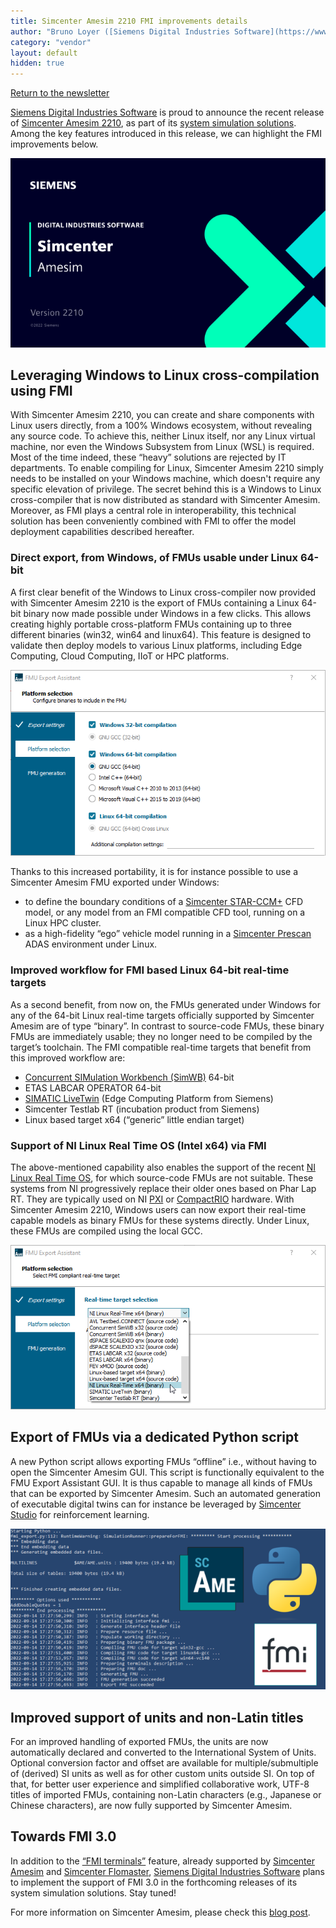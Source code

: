 ```yaml
---
title: Simcenter Amesim 2210 FMI improvements details
author: "Bruno Loyer ([Siemens Digital Industries Software](https://www.sw.siemens.com/ ))"
category: "vendor"
layout: default
hidden: true
---
```


<a href="javascript:history.back()">Return to the newsletter</a>

[Siemens Digital Industries Software](https://www.sw.siemens.com/ ) is proud to announce the recent release of [Simcenter Amesim 2210](https://www.plm.automation.siemens.com/global/en/products/simcenter/simcenter-amesim.html ), as part of its [system simulation solutions](https://www.youtube.com/watch?v=PNvEug8pcDM ). Among the key features introduced in this release, we can highlight the FMI improvements below.

![](amesim_banner_2210.png)

## Leveraging Windows to Linux cross-compilation using FMI
With Simcenter Amesim 2210, you can create and share components with Linux users directly, from a 100% Windows ecosystem, without revealing any source code. To achieve this, neither Linux itself, nor any Linux virtual machine, nor even the Windows Subsystem from Linux (WSL) is required. Most of the time indeed, these “heavy” solutions are rejected by IT departments. To enable compiling for Linux, Simcenter Amesim 2210 simply needs to be installed on your Windows machine, which doesn't require any specific elevation of privilege. The secret behind this is a Windows to Linux cross-compiler that is now distributed as standard with Simcenter Amesim. Moreover, as FMI plays a central role in interoperability, this technical solution has been conveniently combined with FMI to offer the model deployment capabilities described hereafter.

### Direct export, from Windows, of FMUs usable under Linux 64-bit
A first clear benefit of the Windows to Linux cross-compiler now provided with Simcenter Amesim 2210 is the export of FMUs containing a Linux 64-bit binary now made possible under Windows in a few clicks. This allows creating highly portable cross-platform FMUs containing up to three different binaries (win32, win64 and linux64). This feature is designed to validate then deploy models to various Linux platforms, including Edge Computing, Cloud Computing, IIoT or HPC platforms.

![](amesim_multiplatform_fmu.png)

Thanks to this increased portability, it is for instance possible to use a Simcenter Amesim FMU exported under Windows:
* to define the boundary conditions of a [Simcenter STAR-CCM+](https://www.plm.automation.siemens.com/global/en/products/simcenter/STAR-CCM.html ) CFD model, or any model from an FMI compatible CFD tool, running on a Linux HPC cluster.
* as a high-fidelity “ego” vehicle model running in a [Simcenter Prescan](https://www.plm.automation.siemens.com/global/en/products/simcenter/prescan.html ) ADAS environment under Linux.

### Improved workflow for FMI based Linux 64-bit real-time targets
As a second benefit, from now on, the FMUs generated under Windows for any of the 64-bit Linux real-time targets officially supported by Simcenter Amesim are of type “binary”. In contrast to source-code FMUs, these binary FMUs are immediately usable; they no longer need to be compiled by the target’s toolchain. The FMI compatible real-time targets that benefit from this improved workflow are:
* [Concurrent SIMulation Workbench (SimWB)](https://concurrent-rt.com/products/software/simulation-workbench/ ) 64-bit
* ETAS LABCAR OPERATOR 64-bit
* [SIMATIC LiveTwin](https://www.youtube.com/watch?v=U7ay9eppRPw ) (Edge Computing Platform from Siemens)
* Simcenter Testlab RT (incubation product from Siemens) 
* Linux based target x64 (“generic” little endian target)

### Support of NI Linux Real Time OS (Intel x64) via FMI
The above-mentioned capability also enables the support of the recent [NI Linux Real Time OS](https://www.ni.com/en-us/shop/linux/introduction-to-ni-linux-real-time.html ), for which source-code FMUs are not suitable. These systems from NI progressively replace their older ones based on Phar Lap RT. They are typically used on NI [PXI](https://www.ni.com/en-us/shop/pxi.html ) or [CompactRIO](https://www.ni.com/en-us/shop/compactrio.html ) hardware. With Simcenter Amesim 2210, Windows users can now export their real-time capable models as binary FMUs for these systems directly. Under Linux, these FMUs are compiled using the local GCC.  

![](amesim_rt_fmu.png)

## Export of FMUs via a dedicated Python script
A new Python script allows exporting FMUs “offline” i.e., without having to open the Simcenter Amesim GUI. This script is functionally equivalent to the FMU Export Assistant GUI. It is thus capable to manage all kinds of FMUs that can be exported by Simcenter Amesim. Such an automated generation of executable digital twins can for instance be leveraged by [Simcenter Studio](https://www.plm.automation.siemens.com/global/en/products/simcenter/studio.html ) for reinforcement learning.    

![](amesim_FMU_scripting.png)

## Improved support of units and non-Latin titles
For an improved handling of exported FMUs, the units are now automatically declared and converted to the International System of Units. Optional conversion factor and offset are available for multiple/submultiple of (derived) SI units as well as for other custom units outside SI. On top of that, for better user experience and simplified collaborative work, UTF-8 titles of imported FMUs, containing non-Latin characters (e.g., Japanese or Chinese characters), are now fully supported by Simcenter Amesim.

## Towards FMI 3.0
In addition to the [“FMI terminals”](https://newsletter.modelica.org/2021-03/index#fmi-physical-terminals-between-simcenter-amesim-and-simcenter-flomaster ) feature, already supported by [Simcenter Amesim](https://www.plm.automation.siemens.com/global/fr/products/simcenter/simcenter-amesim.html ) and [Simcenter Flomaster](https://www.plm.automation.siemens.com/global/en/products/simcenter/flomaster.html ), [Siemens Digital Industries Software](https://www.sw.siemens.com/ ) plans to implement the support of FMI 3.0 in the forthcoming releases of its system simulation solutions. Stay tuned!

For more information on Simcenter Amesim, please check this [blog post](https://blogs.sw.siemens.com/simcenter/whats-new-in-simcenter-system-simulation-2210/ ).
